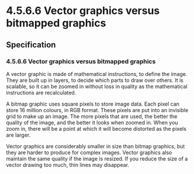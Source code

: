 # 4.5.6.6 Vector graphics versus bitmapped graphics

## Specification

### 4.5.6.6 Vector graphics versus bitmapped graphics
A vector graphic is made of mathematical instructions, to define the image. They are built up in layers, to decide which parts to draw over others. It is scalable, so it can be zoomed in without loss in quality as the mathematical instructions are recalculated.

A bitmap graphic uses square pixels to store image data. Each pixel can store 16 million colours, in RGB format. These pixels are put into an invisible grid to make up an image. The more pixels that are used, the better the quality of the image, and the better it looks when zoomed in. When you zoom in, there will be a point at which it will become distorted as the pixels are larger.

Vector graphics are considerably smaller in size than bitmap graphics, but they are harder to produce for complex images. Vector graphics also maintain the same quality if the image is resized. If you reduce the size of a vector drawing too much, thin lines may disappear. <!-- TODO uses of each? -->